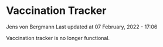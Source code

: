 Vaccination Tracker
================
Jens von Bergmann
Last updated at 07 February, 2022 - 17:06

Vaccination tracker is no longer functional.
